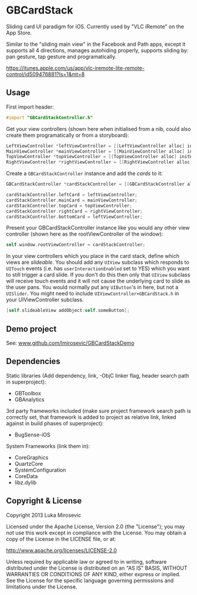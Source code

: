 GBCardStack
============

Sliding card UI paradigm for iOS. Currently used by "VLC iRemote" on the App Store.

Similar to the "sliding main view" in the Facebook and Path apps, except it supports all 4 directions, manages autohiding properly, supports sliding by: pan gesture, tap gesture and programatically.

https://itunes.apple.com/us/app/vlc-iremote-lite-remote-control/id509476881?ls=1&mt=8

Usage
------------

First import header:

```objective-c
#import "GBCardStackController.h"
```

Get your view controllers (shown here when initialised from a nib, could also create them programatically or from a storyboard):

```objective-c
LeftViewController *leftViewController = [[LeftViewController alloc] initWithNibName:@"LeftViewController" bundle:nil];
MainViewController *mainViewController = [[MainViewController alloc] initWithNibName:@"MainViewController" bundle:nil];
TopViewController *topViewController = [[TopViewController alloc] initWithNibName:@"TopViewController" bundle:nil];
RightViewController *rightViewController = [[RightViewController alloc] initWithNibName:@"RightViewController" bundle:nil];
```

Create a `GBCardStackController` instance and add the *cards* to it:

```objective-c
GBCardStackController *cardStackController = [[GBCardStackController alloc] init];

cardStackController.leftCard = leftViewController;
cardStackController.mainCard = mainViewController;
cardStackController.topCard = topViewController;
cardStackController.rightCard = rightViewController; 
cardStackController.bottomCard = leftViewController;
```

Present your GBCardStackController instance like you would any other view controller (shown here as the rootViewController of the window):

```objective-c
self.window.rootViewController = cardStackController;
```

In your view controllers which you place in the card stack, define which views are *slideable*. You should add any `UIView` subclass which responds to `UITouch` events (i.e. has `userInteractionEnabled` set to YES) which you want to still trigger a card slide. If you don't do this then only that `UIView` subclass will receive touch events and it will not cause the underlying card to slide as the user pans. You would normally put any `UIButton`'s in here, but not a `UISlider`. You might need to include `UIViewController+GBCardStack.h` in your UIViewController subclass.

```objective-c
[self.slideableView addObject:self.someButton];
```

Demo project
------------

See: www.github.com/lmirosevic/GBCardStackDemo

Dependencies
------------

Static libraries (Add dependency, link, -ObjC linker flag, header search path in superproject):

* GBToolbox
* GBAnalytics

3rd party frameworks included (make sure project framework search path is correctly set, that framework is added to project as relative link, linked against in build phases of superproject):

* BugSense-iOS

System Frameworks (link them in):

* CoreGraphics
* QuartzCore
* SystemConfiguration
* CoreData
* libz.dylib

Copyright & License
------------

Copyright 2013 Luka Mirosevic

Licensed under the Apache License, Version 2.0 (the "License"); you may not use this work except in compliance with the License. You may obtain a copy of the License in the LICENSE file, or at:

http://www.apache.org/licenses/LICENSE-2.0

Unless required by applicable law or agreed to in writing, software distributed under the License is distributed on an "AS IS" BASIS, WITHOUT WARRANTIES OR CONDITIONS OF ANY KIND, either express or implied. See the License for the specific language governing permissions and limitations under the License.